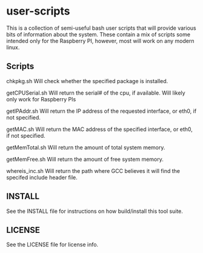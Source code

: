 user-scripts
============

This is a collection of semi-useful bash user scripts that will provide 
various bits of information about the system. These contain a mix of scripts
some intended only for the Raspberry PI, however, most will work on any
modern linux.

Scripts
-------

chkpkg.sh	Will check whether the specified package is installed.

getCPUSerial.sh	Will return the serial# of the cpu, if available. Will likely
		only work for Raspberry PIs

getIPAddr.sh	Will return the IP address of the requested interface, or
		eth0, if not specified. 

getMAC.sh	Will return the MAC address of the specified interface, or
		eth0, if not specified. 

getMemTotal.sh	Will return the amount of total system memory.

getMemFree.sh	Will return the amount of free system memory.

whereis_inc.sh	Will return the path where GCC believes it will find 
		the specifed include header file.

INSTALL
-------

See the INSTALL file for instructions on how build/install this tool suite.

LICENSE
-------

See the LICENSE file for license info.

